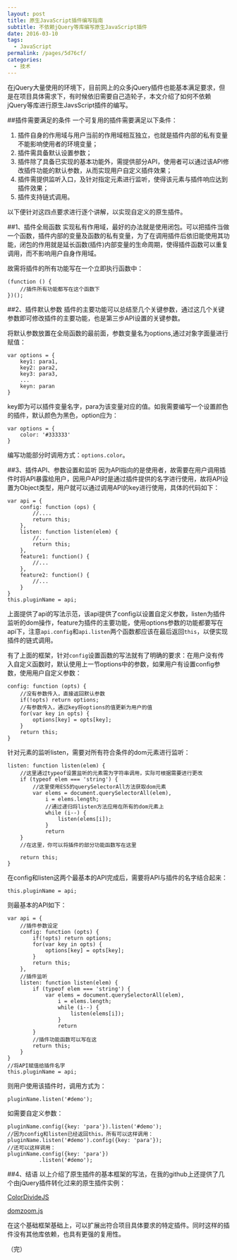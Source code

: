 ```yaml
---
layout: post
title: 原生JavaScript插件编写指南
subtitle: 不依赖jQuery等库编写原生JavaScript插件
date: 2016-03-10
tags: 
  - JavaScript
permalink: /pages/5d76cf/
categories: 
  - 技术
---
```

在jQuery大量使用的环境下，目前网上的众多jQuery插件也能基本满足要求，但是在项目具体需求下，有时候依旧需要自己造轮子，本文介绍了如何不依赖jQuery等库进行原生JavsScript插件的编写。

<!-- more -->

##插件需要满足的条件
一个可复用的插件需要满足以下条件：

1. 插件自身的作用域与用户当前的作用域相互独立，也就是插件内部的私有变量不能影响使用者的环境变量；
2. 插件需具备默认设置参数；
3. 插件除了具备已实现的基本功能外，需提供部分API，使用者可以通过该API修改插件功能的默认参数，从而实现用户自定义插件效果；
4. 插件需提供监听入口，及针对指定元素进行监听，使得该元素与插件响应达到插件效果；
5. 插件支持链式调用。

以下便针对这四点要求进行逐个讲解，以实现自定义的原生插件。

##1、插件全局函数
实现私有作用域，最好的办法就是使用闭包。可以把插件当做一个函数，插件内部的变量及函数的私有变量，为了在调用插件后依旧能使用其功能，闭包的作用就是延长函数(插件)内部变量的生命周期，使得插件函数可以重复调用，而不影响用户自身作用域。

故需将插件的所有功能写在一个立即执行函数中：

	(function () {
		//插件所有功能都写在这个函数下
	})();

##2、插件默认参数
插件的主要功能可以总结至几个关键参数，通过这几个关键参数即可修改插件的主要功能，也是第三步API设置的关键参数。

将默认参数放置在全局函数的最前面，参数变量名为options,通过对象字面量进行赋值：

	var options = {
		key1: para1,
		key2: para2,
		key3: para3,
		...
		keyn: paran
	}

key即为可以插件变量名字，para为该变量对应的值。如我需要编写一个设置颜色的插件，默认颜色为黑色，option应为：

	var options = {
		color: '#333333'
	}
	
编写功能部分时调用方式：`options.color`。

##3、插件API、参数设置和监听
因为API指向的是使用者，故需要在用户调用插件时将API暴露给用户，因用户API时是通过插件提供的名字进行使用，故将API设置为Object类型，用户就可以通过调用API的key进行使用，具体的代码如下：

	var api = {
		config: function (ops) {
			//....
			return this;
		},
		listen: function listen(elem) {
			//...
			return this;
		},
		feature1: function() {
			//...
		},
		feature2: function() {
			//...
		}
	}
	this.pluginName = api;

上面提供了api的写法示范，该api提供了config以设置自定义参数，listen为插件监听的dom操作，feature为插件的主要功能，使用options参数的功能都要写在api下，注意`api.config`和`api.listen`两个函数都应该在最后返回`this`，以便实现插件的链式调用。

有了上面的框架，针对`config`设置函数的写法就有了明确的要求：在用户没有传入自定义函数时，默认使用上一节options中的参数，如果用户有设置config参数，使用用户自定义参数：

	config: function (opts) {
		//没有参数传入，直接返回默认参数
		if(!opts) return options;
		//有参数传入，通过key将options的值更新为用户的值
		for(var key in opts) {
			options[key] = opts[key];
		}
		return this;
	}

针对元素的监听listen，需要对所有符合条件的dom元素进行监听：

	listen: function listen(elem) {
		//这里通过typeof设置监听的元素需为字符串调用，实际可根据需要进行更改
		if (typeof elem === 'string') {
			//这里使用ES5的querySelectorAll方法获取dom元素
			var elems = document.querySelectorAll(elem),
				i = elems.length;
				//通过递归将listen方法应用在所有的dom元素上
				while (i--) {
					listen(elems[i]);
				}
				return
		}
		//在这里，你可以将插件的部分功能函数写在这里

		return this;
	}

在config和listen这两个最基本的API完成后，需要将API与插件的名字结合起来：

	this.pluginName = api;

则最基本的API如下：

	var api = {
		//插件参数设定
		config: function (opts) {
			if(!opts) return options;
			for(var key in opts) {
				options[key] = opts[key];
			}
			return this;
		},
		//插件监听
		listen: function listen(elem) {
			if (typeof elem === 'string') {
				var elems = document.querySelectorAll(elem),
					i = elems.length;
					while (i--) {
						listen(elems[i]);
					}
					return
			}
			//插件功能函数可以写在这
			return this;
		}
	}
	//将API赋值给插件名字
	this.pluginName = api;

则用户使用该插件时，调用方式为：

	pluginName.listen('#demo');

如需要自定义参数：

	pluginName.config({key: 'para'}).listen('#demo');
	//因为config和listen已经返回this，所有可以这样调用：
	pluginName.listen('#demo').config({key: 'para'});
	//还可以这样调用：
	pluginName.config({key: 'para'})
			  .listen('#demo');

##4、结语
以上介绍了原生插件的基本框架的写法，在我的github上还提供了几个由jQuery插件转化过来的原生插件实例：

[ColorDivideJS](https://github.com/Geocld/ColorDivideJS)

[domzoom.js](https://github.com/Geocld/domzoom.js)

在这个基础框架基础上，可以扩展出符合项目具体要求的特定插件。同时这样的插件没有其他库依赖，也具有更强的复用性。

（完）

